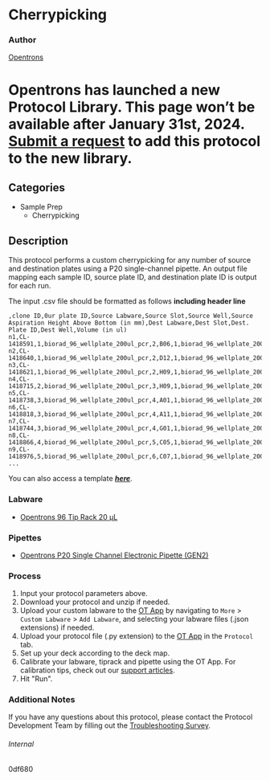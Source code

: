 # Cherrypicking


### Author
[Opentrons](https://opentrons.com/)



# Opentrons has launched a new Protocol Library. This page won’t be available after January 31st, 2024. [Submit a request](https://docs.google.com/forms/d/e/1FAIpQLSdYYp9QCKow4nn0KlCVsMS3HX0eJ0N9O7-erajKvcpT0lWbSg/viewform) to add this protocol to the new library.

## Categories
* Sample Prep
	* Cherrypicking


## Description
This protocol performs a custom cherrypicking for any number of source and destination plates using a P20 single-channel pipette. An output file mapping each sample ID, source plate ID, and destination plate ID is output for each run.

The input .csv file should be formatted as follows **including header line**

```
,clone ID,0ur plate ID,Source Labware,Source Slot,Source Well,Source Aspiration Height Above Bottom (in mm),Dest Labware,Dest Slot,Dest. Plate ID,Dest Well,Volume (in ul)
n1,CL-1418591,1,biorad_96_wellplate_200ul_pcr,2,B06,1,biorad_96_wellplate_200ul_pcr,11,RAILPB03,A01,15
n2,CL-1418640,1,biorad_96_wellplate_200ul_pcr,2,D12,1,biorad_96_wellplate_200ul_pcr,11,RAILPB03,A02,15
n3,CL-1418621,1,biorad_96_wellplate_200ul_pcr,2,H09,1,biorad_96_wellplate_200ul_pcr,11,RAILPB03,A03,15
n4,CL-1418715,2,biorad_96_wellplate_200ul_pcr,3,H09,1,biorad_96_wellplate_200ul_pcr,11,RAILPB03,A04,15
n5,CL-1418738,3,biorad_96_wellplate_200ul_pcr,4,A01,1,biorad_96_wellplate_200ul_pcr,11,RAILPB03,A05,15
n6,CL-1418818,3,biorad_96_wellplate_200ul_pcr,4,A11,1,biorad_96_wellplate_200ul_pcr,11,RAILPB03,A06,15
n7,CL-1418744,3,biorad_96_wellplate_200ul_pcr,4,G01,1,biorad_96_wellplate_200ul_pcr,11,RAILPB03,A07,15
n8,CL-1418866,4,biorad_96_wellplate_200ul_pcr,5,C05,1,biorad_96_wellplate_200ul_pcr,11,RAILPB03,A08,15
n9,CL-1418976,5,biorad_96_wellplate_200ul_pcr,6,C07,1,biorad_96_wellplate_200ul_pcr,11,RAILPB03,A09,15
...
```

You can also access a template ***[here](https://opentrons-protocol-library-website.s3.amazonaws.com/custom-README-images/0df680/ex.csv)***.


### Labware
* [Opentrons 96 Tip Rack 20 µL](https://shop.opentrons.com/collections/opentrons-tips/products/opentrons-10ul-tips)


### Pipettes
* [Opentrons P20 Single Channel Electronic Pipette (GEN2)](https://shop.opentrons.com/single-channel-electronic-pipette-p20/)


### Process
1. Input your protocol parameters above.
2. Download your protocol and unzip if needed.
3. Upload your custom labware to the [OT App](https://opentrons.com/ot-app) by navigating to `More` > `Custom Labware` > `Add Labware`, and selecting your labware files (.json extensions) if needed.
4. Upload your protocol file (.py extension) to the [OT App](https://opentrons.com/ot-app) in the `Protocol` tab.
5. Set up your deck according to the deck map.
6. Calibrate your labware, tiprack and pipette using the OT App. For calibration tips, check out our [support articles](https://support.opentrons.com/en/collections/1559720-guide-for-getting-started-with-the-ot-2).
7. Hit "Run".


### Additional Notes
If you have any questions about this protocol, please contact the Protocol Development Team by filling out the [Troubleshooting Survey](https://protocol-troubleshooting.paperform.co/).


###### Internal
0df680
